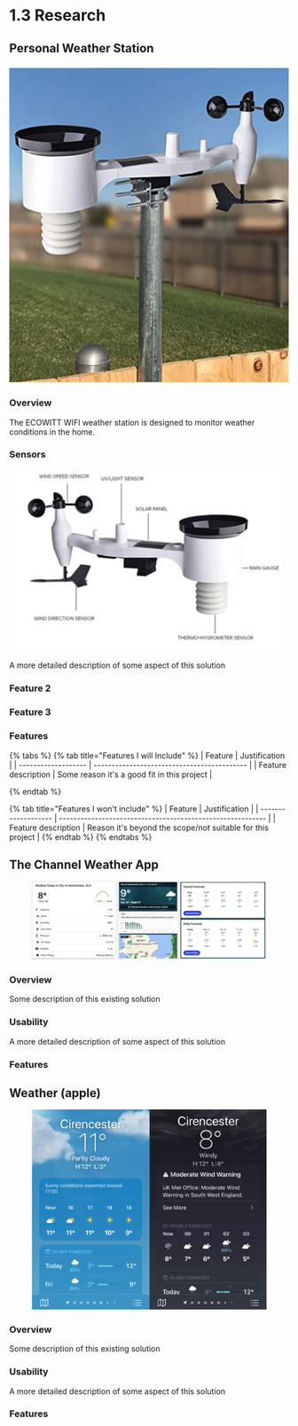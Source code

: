 # 1.3 Research

## Personal Weather Station

### ![](<../.gitbook/assets/Screenshot 2023-04-13 at 15.56.49.png>)

### Overview

The ECOWITT WIFI weather station is designed to monitor weather conditions in the home.

### Sensors

![](<../.gitbook/assets/Screenshot 2023-04-13 at 16.09.13.png>)

A more detailed description of some aspect of this solution

### Feature 2

### Feature 3

### Features

{% tabs %}
{% tab title="Features I will Include" %}
| Feature             | Justification                               |
| ------------------- | ------------------------------------------- |
| Feature description | Some reason it's a good fit in this project |


{% endtab %}

{% tab title="Features I won't include" %}
| Feature             | Justification                                              |
| ------------------- | ---------------------------------------------------------- |
| Feature description | Reason it's beyond the scope/not suitable for this project |
{% endtab %}
{% endtabs %}



## The Channel Weather App

<figure><img src="../.gitbook/assets/Screenshot 2023-04-13 at 15.33.22.png" alt=""><figcaption></figcaption></figure>

### Overview

Some description of this existing solution

### Usability

A more detailed description of some aspect of this solution

### Features



## Weather (apple)

<figure><img src="../.gitbook/assets/Screenshot 2023-04-13 at 15.41.44.png" alt=""><figcaption></figcaption></figure>

### Overview

Some description of this existing solution

### Usability

A more detailed description of some aspect of this solution

### Features
